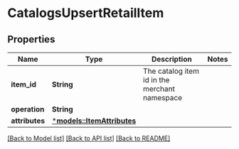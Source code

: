 # CatalogsUpsertRetailItem

## Properties
Name | Type | Description | Notes
------------ | ------------- | ------------- | -------------
**item_id** | **String** | The catalog item id in the merchant namespace | 
**operation** | **String** |  | 
**attributes** | [***models::ItemAttributes**](ItemAttributes.md) |  | 

[[Back to Model list]](../README.md#documentation-for-models) [[Back to API list]](../README.md#documentation-for-api-endpoints) [[Back to README]](../README.md)


